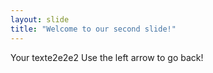 ```yaml
---
layout: slide
title: "Welcome to our second slide!"
---
```

Your texte2e2e2
Use the left arrow to go back!

